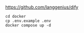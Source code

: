 #

https://github.com/langgenius/dify

```shell
cd docker
cp .env.example .env
docker compose up -d
```
